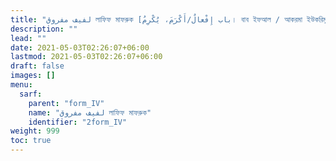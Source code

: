 ```yaml
---
title: "لفيف مفروق লাফিফ মাফরুক [باب إِفْعالٌ/أَكْرَمَ، يُكْرِمُ। বাব ইফআল / আকরমা ইউকরিমু । ফর্ম IV]"
description: ""
lead: ""
date: 2021-05-03T02:26:07+06:00
lastmod: 2021-05-03T02:26:07+06:00
draft: false
images: []
menu: 
  sarf:
    parent: "form_IV"
    name: "لفيف مفروق লাফিফ মাফরুক"
    identifier: "2form_IV"
weight: 999
toc: true
---
```



